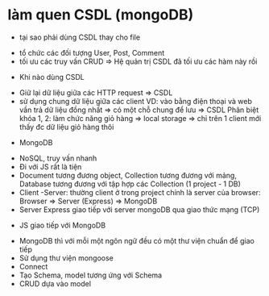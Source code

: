 # làm quen CSDL (mongoDB)
- tại sao phải dùng CSDL thay cho file
+ tổ chức các đối tượng
User, Post, Comment
+ tối ưu các truy vấn
CRUD => Hệ quản trị CSDL đã tối ưu các hàm này rồi
- Khi nào dùng CSDL
+ Giữ lại dữ liệu giữa các HTTP request => CSDL
+ sử dụng chung dữ liệu giữa các client
VD: vào bằng điện thoại và web vần trả dữ liệu đồng nhất => có một chỗ chung để lưu => CSDL
Phân biệt khóa 1, 2: làm chức năng giỏ hàng => local storage => chỉ trên 1 client mới thấy đc dữ liệu giỏ hàng thôi

- MongoDB
+ NoSQL, truy vấn nhanh
+ Đi với JS rất là tiện
+ Document tương đương object, Collection tương đương với mảng, Database tương đương với tập hợp các Collection (1 project - 1 DB)
+ Client -Server: thường client ở trong project chính là server của browser: Browser => Server (Express) => MongoDB
+ Server Express giao tiếp với server mongoDB qua giao thức mạng (TCP)

- JS giao tiếp với MongoDB
+ MongoDB thì với mỗi một ngôn ngữ đều có một thư viện chuẩn để giao tiếp
+ Sử dụng thư viện mongoose
+ Connect
+ Tạo Schema, model tương ứng với Schema 
+ CRUD dựa vào model